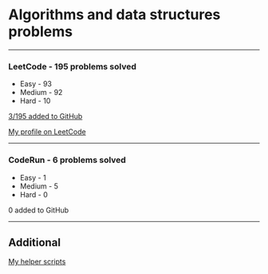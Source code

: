 # Algorithms and data structures problems
---
### LeetCode - 195 problems solved

- Easy - 93
- Medium - 92
- Hard - 10

[3/195 added to GitHub](https://github.com/vitbogit/algorithms-and-data-structures-problems/tree/main/leetcode)

[My profile on LeetCode](https://leetcode.com/vitbogit/)

---

### CodeRun - 6 problems solved

- Easy - 1
- Medium - 5
- Hard - 0

0 added to GitHub

---

## Additional

[My helper scripts](https://github.com/vitbogit/algorithms-and-data-structures-help-scripts)
